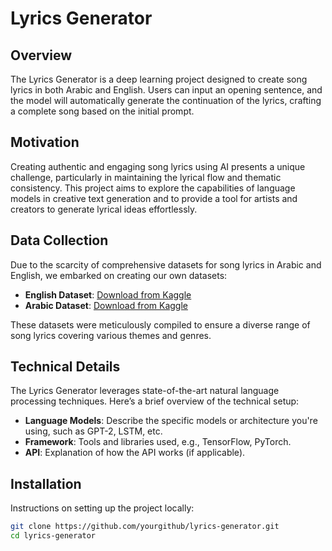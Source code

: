 # Lyrics Generator

## Overview
The Lyrics Generator is a deep learning project designed to create song lyrics in both Arabic and English. Users can input an opening sentence, and the model will automatically generate the continuation of the lyrics, crafting a complete song based on the initial prompt.

## Motivation
Creating authentic and engaging song lyrics using AI presents a unique challenge, particularly in maintaining the lyrical flow and thematic consistency. This project aims to explore the capabilities of language models in creative text generation and to provide a tool for artists and creators to generate lyrical ideas effortlessly.

## Data Collection
Due to the scarcity of comprehensive datasets for song lyrics in Arabic and English, we embarked on creating our own datasets:

- **English Dataset**: [Download from Kaggle](https://www.kaggle.com/code/ahmedelmetwally/english-dataset-preprocessing/input?scriptVersionId=191456051&select=english_lyrics_df.csv)
- **Arabic Dataset**: [Download from Kaggle](https://www.kaggle.com/code/ahmedelmetwally/english-dataset-preprocessing/input?scriptVersionId=191456051&select=arabic_lyrics_df.csv)

These datasets were meticulously compiled to ensure a diverse range of song lyrics covering various themes and genres.

## Technical Details
The Lyrics Generator leverages state-of-the-art natural language processing techniques. Here’s a brief overview of the technical setup:
- **Language Models**: Describe the specific models or architecture you're using, such as GPT-2, LSTM, etc.
- **Framework**: Tools and libraries used, e.g., TensorFlow, PyTorch.
- **API**: Explanation of how the API works (if applicable).

## Installation
Instructions on setting up the project locally:
```bash
git clone https://github.com/yourgithub/lyrics-generator.git
cd lyrics-generator
